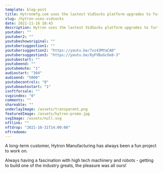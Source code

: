 ```yaml
---
template: blog-post
title: Hytronmfg.com uses the lastest VidSocks platform upgrades to further its reach with its customers
slug: /hytron-uses-vidsocks
date: 2021-11-16 10:43
description: Hytron uses the lastest VidSocks platform upgrades to further its reach with its customers
youtuber: ""
youtuber2: ""
youtubeshoworiginal: ""
youtubersuggestion1: ""
youtubersuggestion2: "https://youtu.be/7vz43MYaCA0"
youtubersuggestion3: "https://youtu.be/8yFVBuGcOe8-3"
youtubestart: ""
youtubeend: ""
youtubemute: "1"
audiostart: "304"
audioend: "5000"
youtubecontrols: "0"
youtubeautostart: "1"
isnftforsale: ""
svgzindex: "0"
comments: ""
shareable: ""
underlayImage: /assets/transparent.png
featuredImage: /assets/hytron-promo.jpg
svgImage: /assets/null.svg
nftlink: ""
nftdrop: "2021-10-31T14:00:00"
nftredeem:
---
```

A long-term customer, Hytron Manufacturing has always been a fun project to work on. 

Always having a fascination with high tech machinery and robots - getting to build one of the industry greats, the pleasure was all ours!

